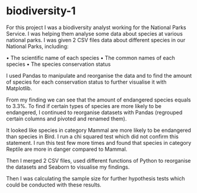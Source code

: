 # biodiversity-1

For this project I was a biodiversity analyst working for the National Parks Service. I was helping them analyse some data about species at various national parks.
I was given 2 CSV files data about different species in our National Parks, including:

•	The scientific name of each species
•	The common names of each species
•	The species conservation status

I used Pandas to manipulate and reorganise the data and to find the amount of species for each conservation status to further visualise it with Matplotlib. 
   
 
From my finding we can see that the amount of endangered species equals to 3.3%.
To find if certain types of species are more likely to be endangered, I continued to reorganise datasets with Pandas (regrouped certain columns and pivoted and renamed them). 
 
It looked like species in category Mammal are more likely to be endangered than species in Bird. I run a chi squared test which did not confirm this statement.
I run this test few more times and found that species in category Reptile are more in danger compared to Mammal.
 
Then I merged 2 CSV files, used different functions of Python to reorganise the datasets and Seaborn to visualise my findings. 

 
Then I was calculating the sample size for further hypothesis tests which could be conducted with these results.  
